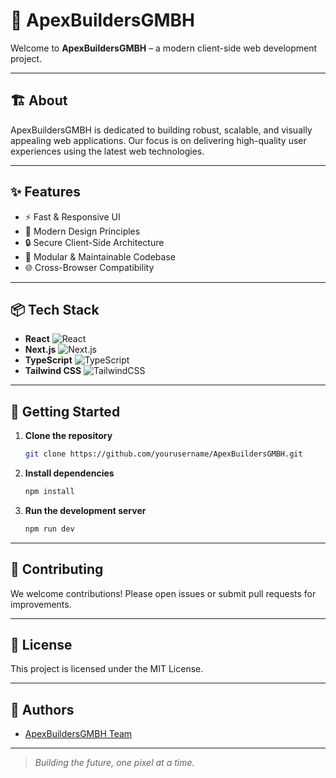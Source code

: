 # 🚀 ApexBuildersGMBH

Welcome to **ApexBuildersGMBH** – a modern client-side web development project.

---

## 🏗️ About

ApexBuildersGMBH is dedicated to building robust, scalable, and visually appealing web applications. Our focus is on delivering high-quality user experiences using the latest web technologies.

---

## ✨ Features

- ⚡ Fast & Responsive UI
- 🎨 Modern Design Principles
- 🔒 Secure Client-Side Architecture
- 🧩 Modular & Maintainable Codebase
- 🌐 Cross-Browser Compatibility

---

## 📦 Tech Stack

- **React** ![React](https://img.shields.io/badge/-React-61DAFB?logo=react&logoColor=white)
- **Next.js** ![Next.js](https://img.shields.io/badge/-Next.js-000?logo=next.js&logoColor=white)
- **TypeScript** ![TypeScript](https://img.shields.io/badge/-TypeScript-3178C6?logo=typescript&logoColor=white)
- **Tailwind CSS** ![TailwindCSS](https://img.shields.io/badge/-TailwindCSS-38B2AC?logo=tailwind-css&logoColor=white)

---

## 📖 Getting Started

1. **Clone the repository**
   ```bash
   git clone https://github.com/yourusername/ApexBuildersGMBH.git
   ```
2. **Install dependencies**
   ```bash
   npm install
   ```
3. **Run the development server**
   ```bash
   npm run dev
   ```

---

## 🤝 Contributing

We welcome contributions! Please open issues or submit pull requests for improvements.

---

## 📄 License

This project is licensed under the MIT License.

---

## 👤 Authors

- [ApexBuildersGMBH Team](mailto:info@apexbuildersgmbh.com)

---

> _Building the future, one pixel at a time._
